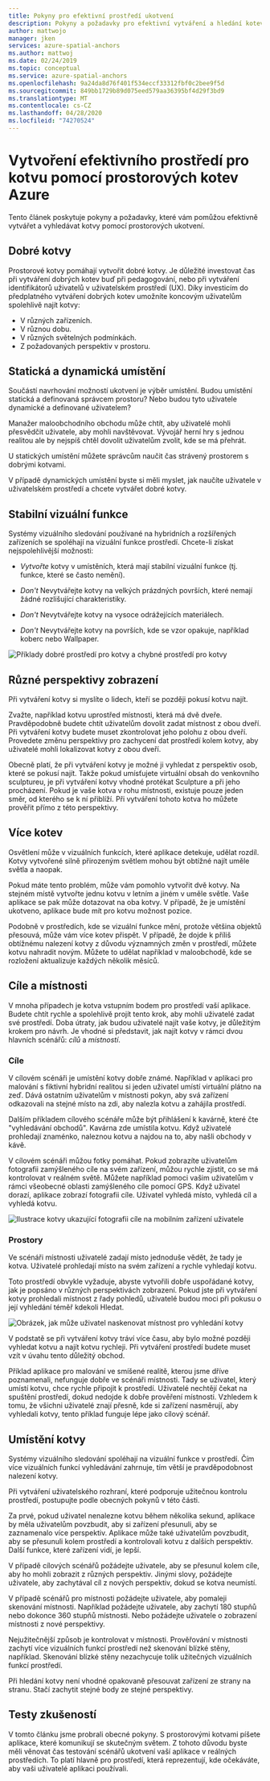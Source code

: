 ```yaml
---
title: Pokyny pro efektivní prostředí ukotvení
description: Pokyny a požadavky pro efektivní vytváření a hledání kotev pomocí prostorových kotev Azure.
author: mattwojo
manager: jken
services: azure-spatial-anchors
ms.author: mattwoj
ms.date: 02/24/2019
ms.topic: conceptual
ms.service: azure-spatial-anchors
ms.openlocfilehash: 9a24da8d76f401f534eccf33312fbf0c2bee9f5d
ms.sourcegitcommit: 849bb1729b89d075eed579aa36395bf4d29f3bd9
ms.translationtype: MT
ms.contentlocale: cs-CZ
ms.lasthandoff: 04/28/2020
ms.locfileid: "74270524"
---
```

# <a name="create-an-effective-anchor-experience-by-using-azure-spatial-anchors"></a>Vytvoření efektivního prostředí pro kotvu pomocí prostorových kotev Azure

Tento článek poskytuje pokyny a požadavky, které vám pomůžou efektivně vytvářet a vyhledávat kotvy pomocí prostorových ukotvení.

## <a name="good-anchors"></a>Dobré kotvy

Prostorové kotvy pomáhají vytvořit dobré kotvy. Je důležité investovat čas při vytváření dobrých kotev buď při pedagogování, nebo při vytváření identifikátorů uživatelů v uživatelském prostředí (UX). Díky investicím do předplatného vytváření dobrých kotev umožníte koncovým uživatelům spolehlivě najít kotvy:

- V různých zařízeních.
- V různou dobu.
- V různých světelných podmínkách.
- Z požadovaných perspektiv v prostoru.

## <a name="static-and-dynamic-locations"></a>Statická a dynamická umístění

Součástí navrhování možností ukotvení je výběr umístění. Budou umístění statická a definovaná správcem prostoru? Nebo budou tyto uživatele dynamické a definované uživatelem?

Manažer maloobchodního obchodu může chtít, aby uživatelé mohli přesvědčit uživatele, aby mohli navštěvovat. Vývojář herní hry s jednou realitou ale by nejspíš chtěl dovolit uživatelům zvolit, kde se má přehrát.

U statických umístění můžete správcům naučit čas strávený prostorem s dobrými kotvami.

V případě dynamických umístění byste si měli myslet, jak naučíte uživatele v uživatelském prostředí a chcete vytvářet dobré kotvy.

## <a name="stable-visual-features"></a>Stabilní vizuální funkce

Systémy vizuálního sledování používané na hybridních a rozšířených zařízeních se spoléhají na vizuální funkce prostředí. Chcete-li získat nejspolehlivější možnosti:

- *Vytvořte* kotvy v umístěních, která mají stabilní vizuální funkce (tj. funkce, které se často nemění).

- *Don't* Nevytvářejte kotvy na velkých prázdných površích, které nemají žádné rozlišující charakteristiky.

- *Don't* Nevytvářejte kotvy na vysoce odrážejících materiálech.

- *Don't* Nevytvářejte kotvy na površích, kde se vzor opakuje, například koberc nebo Wallpaper.

![Příklady dobré prostředí pro kotvy a chybné prostředí pro kotvy](./media/stable-visual.png)

## <a name="various-viewing-perspectives"></a>Různé perspektivy zobrazení

Při vytváření kotvy si myslíte o lidech, kteří se později pokusí kotvu najít.

Zvažte, například kotvu uprostřed místnosti, která má dvě dveře. Pravděpodobně budete chtít uživatelům dovolit zadat místnost z obou dveří. Při vytváření kotvy budete muset zkontrolovat jeho polohu z obou dveří. Provedete změnu perspektivy pro zachycení dat prostředí kolem kotvy, aby uživatelé mohli lokalizovat kotvy z obou dveří.

Obecně platí, že při vytváření kotvy je možné ji vyhledat z perspektiv osob, které se pokusí najít. Takže pokud umísťujete virtuální obsah do venkovního sculptureu, je při vytváření kotvy vhodné protékat Sculpture a při jeho procházení. Pokud je vaše kotva v rohu místnosti, existuje pouze jeden směr, od kterého se k ní přiblíží. Při vytváření tohoto kotva ho můžete prověřit přímo z této perspektivy.

## <a name="multiple-anchors"></a>Více kotev

Osvětlení může v vizuálních funkcích, které aplikace detekuje, udělat rozdíl. Kotvy vytvořené silně přirozeným světlem mohou být obtížné najít uměle světla a naopak.

Pokud máte tento problém, může vám pomohlo vytvořit dvě kotvy. Na stejném místě vytvořte jednu kotvu v letním a jiném v uměle světle. Vaše aplikace se pak může dotazovat na oba kotvy. V případě, že je umístění ukotveno, aplikace bude mít pro kotvu možnost pozice.

Podobně v prostředích, kde se vizuální funkce mění, protože většina objektů přesouvá, může vám více kotev přispět. V případě, že dojde k příliš obtížnému nalezení kotvy z důvodu významných změn v prostředí, můžete kotvu nahradit novým. Můžete to udělat například v maloobchodě, kde se rozložení aktualizuje každých několik měsíců.

## <a name="targets-and-rooms"></a>Cíle a místnosti

V mnoha případech je kotva vstupním bodem pro prostředí vaší aplikace. Budete chtít rychle a spolehlivě projít tento krok, aby mohli uživatelé zadat své prostředí. Doba útraty, jak budou uživatelé najít vaše kotvy, je důležitým krokem pro návrh. Je vhodné si představit, jak najít kotvy v rámci dvou hlavních scénářů: *cílů* a *místností*.

### <a name="targets"></a>Cíle

V cílovém scénáři je umístění kotvy dobře známé. Například v aplikaci pro malování s fiktivní hybridní realitou si jeden uživatel umístí virtuální plátno na zeď. Dává ostatním uživatelům v místnosti pokyn, aby svá zařízení odkazovali na stejné místo na zdi, aby nalezla kotvu a zahájila prostředí.

Dalším příkladem cílového scénáře může být přihlášení k kavárně, které čte "vyhledávání obchodů". Kavárna zde umístila kotvu. Když uživatelé prohledají znaménko, naleznou kotvu a najdou na to, aby našli obchody v kávě.

V cílovém scénáři můžou fotky pomáhat. Pokud zobrazíte uživatelům fotografii zamýšleného cíle na svém zařízení, můžou rychle zjistit, co se má kontrolovat v reálném světě. Můžete například pomoci vašim uživatelům v rámci všeobecné oblasti zamýšleného cíle pomocí GPS. Když uživatel dorazí, aplikace zobrazí fotografii cíle. Uživatel vyhledá místo, vyhledá cíl a vyhledá kotvu.

![Ilustrace kotvy ukazující fotografii cíle na mobilním zařízení uživatele](./media/start-here-edit.png)

### <a name="rooms"></a>Prostory

Ve scénáři místnosti uživatelé zadají místo jednoduše vědět, že tady je kotva. Uživatelé prohledají místo na svém zařízení a rychle vyhledají kotvu.

Toto prostředí obvykle vyžaduje, abyste vytvořili dobře uspořádané kotvy, jak je popsáno v různých perspektivách zobrazení. Pokud jste při vytváření kotvy prohledali místnost z řady pohledů, uživatelé budou moci při pokusu o její vyhledání téměř kdekoli Hledat.

![Obrázek, jak může uživatel naskenovat místnost pro vyhledání kotvy](./media/scan-room.png)

V podstatě se při vytváření kotvy tráví více času, aby bylo možné později vyhledat kotvu a najít kotvu rychleji. Při vytváření prostředí budete muset vzít v úvahu tento důležitý obchod.

Příklad aplikace pro malování ve smíšené realitě, kterou jsme dříve poznamenali, nefunguje dobře ve scénáři místnosti. Tady se uživatel, který umístí kotvu, chce rychle připojit k prostředí. Uživatelé nechtějí čekat na spuštění prostředí, dokud nedojde k dobře prověření místnosti. Vzhledem k tomu, že všichni uživatelé znají přesně, kde si zařízení nasměrují, aby vyhledali kotvy, tento příklad funguje lépe jako cílový scénář.

## <a name="anchor-location"></a>Umístění kotvy

Systémy vizuálního sledování spoléhají na vizuální funkce v prostředí. Čím více vizuálních funkcí vyhledávání zahrnuje, tím větší je pravděpodobnost nalezení kotvy.

Při vytváření uživatelského rozhraní, které podporuje užitečnou kontrolu prostředí, postupujte podle obecných pokynů v této části.

Za prvé, pokud uživatel nenalezne kotvu během několika sekund, aplikace by měla uživatelům povzbudit, aby si zařízení přesunuli, aby se zaznamenalo více perspektiv. Aplikace může také uživatelům povzbudit, aby se přesunuli kolem prostředí a kontrolovali kotvu z dalších perspektiv. Další funkce, které zařízení vidí, je lepší.

V případě cílových scénářů požádejte uživatele, aby se přesunul kolem cíle, aby ho mohli zobrazit z různých perspektiv. Jinými slovy, požádejte uživatele, aby zachytával cíl z nových perspektiv, dokud se kotva neumístí.

V případě scénářů pro místnosti požádejte uživatele, aby pomaleji skenování místnosti. Například požádejte uživatele, aby zachytí 180 stupňů nebo dokonce 360 stupňů místnosti. Nebo požádejte uživatele o zobrazení místnosti z nové perspektivy.

Nejužitečnější způsob je kontrolovat v místnosti. Prověřování v místnosti zachytí více vizuálních funkcí prostředí než skenování blízké stěny, například. Skenování blízké stěny nezachycuje tolik užitečných vizuálních funkcí prostředí.

Při hledání kotvy není vhodné opakovaně přesouvat zařízení ze strany na stranu. Stačí zachytit stejné body ze stejné perspektivy.

## <a name="experience-tests"></a>Testy zkušeností

V tomto článku jsme probrali obecné pokyny. S prostorovými kotvami píšete aplikace, které komunikují se skutečným světem. Z tohoto důvodu byste měli věnovat čas testování scénářů ukotvení vaší aplikace v reálných prostředích. To platí hlavně pro prostředí, která reprezentují, kde očekáváte, aby vaši uživatelé aplikaci používali.
